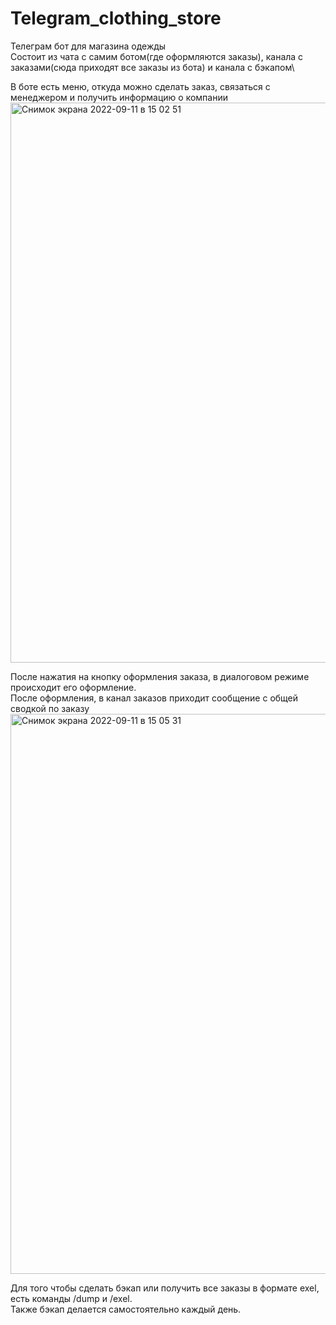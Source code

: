 # Telegram_clothing_store
Телеграм бот для магазина одежды\
Состоит из чата с самим ботом(где оформляются заказы), канала с заказами(сюда приходят все заказы из бота) и канала с бэкапом\

В боте есть меню, откуда можно сделать заказ, связаться с менеджером и получить информацию о компании\
<img width="896" alt="Снимок экрана 2022-09-11 в 15 02 51" src="https://user-images.githubusercontent.com/90381413/189526543-40474dc0-6ec8-4404-9de5-a8fe3345578e.png">

После нажатия на кнопку оформления заказа, в диалоговом режиме происходит его оформление.\
После оформления, в канал заказов приходит сообщение с общей сводкой по заказу\
<img width="896" alt="Снимок экрана 2022-09-11 в 15 05 31" src="https://user-images.githubusercontent.com/90381413/189526656-c8a150b9-4ef4-42cb-8137-6420a0232cfe.png">

Для того чтобы сделать бэкап или получить все заказы в формате exel, есть команды /dump и /exel.\
Также бэкап делается самостоятельно каждый день.
